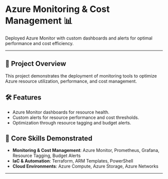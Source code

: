 # Azure Monitoring & Cost Management 📊

Deployed Azure Monitor with custom dashboards and alerts for optimal performance and cost efficiency.

---

## 📖 Project Overview

This project demonstrates the deployment of monitoring tools to optimize Azure resource utilization, performance, and cost management.

## 🛠️ Features

- Azure Monitor dashboards for resource health.
- Custom alerts for resource performance and cost thresholds.
- Optimization through resource tagging and budget alerts.

## 🌟 Core Skills Demonstrated

- **Monitoring & Cost Management**: Azure Monitor, Prometheus, Grafana, Resource Tagging, Budget Alerts
- **IaC & Automation**: Terraform, ARM Templates, PowerShell
- **Cloud Environments**: Azure Compute, Azure Storage, Azure Networks

---


